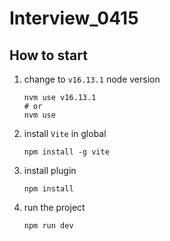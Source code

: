 # Interview_0415

## How to start

1. change to `v16.13.1` node version

   ```shell
   nvm use v16.13.1
   # or
   nvm use
   ```

2. install `Vite` in global

   ```shell
   npm install -g vite
   ```

3. install plugin

   ```shell
   npm install
   ```

4. run the project

   ```shell
   npm run dev
   ```

